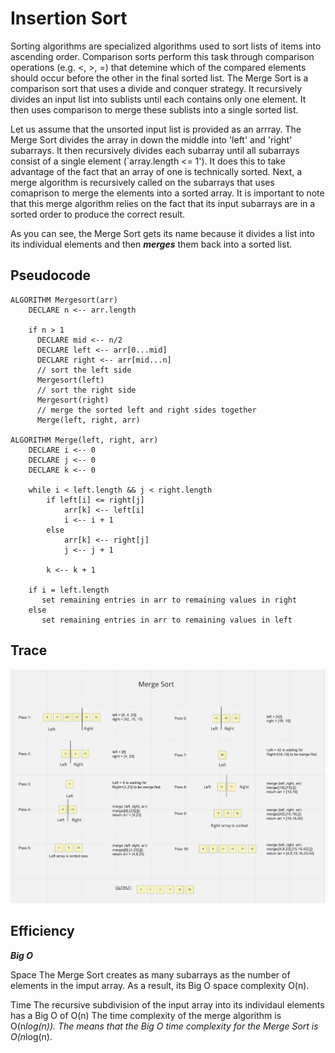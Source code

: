 # Insertion Sort

Sorting algorithms are specialized algorithms used to sort lists of items into ascending order. Comparison sorts perform this task through comparison operations (e.g. <, >, =) that detemine which of the compared elements should occur before the other in the final sorted list. The Merge Sort is a comparison sort that uses a divide and conquer strategy. It recursively divides an input list into sublists until each contains only one element. It then uses comparison to merge these sublists into a single sorted list.

Let us assume that the unsorted input list is provided as an arrray. The Merge Sort divides the array in down the middle into 'left' and 'right' subarrays. It then recursively divides each subarray until all subarrays consist of a single element (`array.length <= 1'). It does this to take advantage of the fact that an array of one is technically sorted. Next, a merge algorithm is recursively called on the subarrays that uses comaprison to merge the elements into a sorted array. It is important to note that this merge algorithm relies on the fact that its input subarrays are in a sorted order to produce the correct result.

As you can see, the Merge Sort gets its name because it divides a list into its individual elements and then **_merges_** them back into a sorted list.

## Pseudocode

```plaintext
ALGORITHM Mergesort(arr)
    DECLARE n <-- arr.length

    if n > 1
      DECLARE mid <-- n/2
      DECLARE left <-- arr[0...mid]
      DECLARE right <-- arr[mid...n]
      // sort the left side
      Mergesort(left)
      // sort the right side
      Mergesort(right)
      // merge the sorted left and right sides together
      Merge(left, right, arr)

ALGORITHM Merge(left, right, arr)
    DECLARE i <-- 0
    DECLARE j <-- 0
    DECLARE k <-- 0

    while i < left.length && j < right.length
        if left[i] <= right[j]
            arr[k] <-- left[i]
            i <-- i + 1
        else
            arr[k] <-- right[j]
            j <-- j + 1

        k <-- k + 1

    if i = left.length
       set remaining entries in arr to remaining values in right
    else
       set remaining entries in arr to remaining values in left
```

## Trace

![merge-sort](./merge-sort.png)

## Efficiency

**_Big O_**

Space
The Merge Sort creates as many subarrays as the number of elements in the imput array. As a result, its Big O space complexity O(n).

Time
The recursive subdivision of the input array into its individaul elements has a Big O of O(n) The time complexity of the merge algorithm is O(n*log(n)). The means that the Big O time complexity for the Merge Sort is O(n*log(n).
